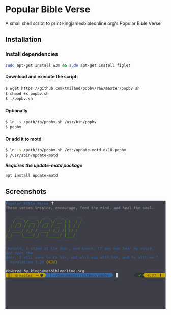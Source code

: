 # Popular Bible Verse

A small shell script to print kingjamesbibleonline.org's Popular Bible Verse

## Installation

### Install dependencies

```bash
sudo apt-get install w3m && sudo apt-get install figlet
```

#### Download and execute the script:

```bash
$ wget https://github.com/tmiland/popbv/raw/master/popbv.sh
$ chmod +x popbv.sh
$ ./popbv.sh
```

#### Optionally

 ```bash
$ ln -s /path/to/popbv.sh /usr/bin/popbv
$ popbv
```

#### Or add it to motd

```bash
$ ln -s /path/to/popbv.sh /etc/update-motd.d/10-popbv
$ /usr/sbin/update-motd
```
***Requires the update-motd package***

`apt install update-motd`

## Screenshots
![screenshot](https://raw.githubusercontent.com/tmiland/popbv/master/popbv.png)

